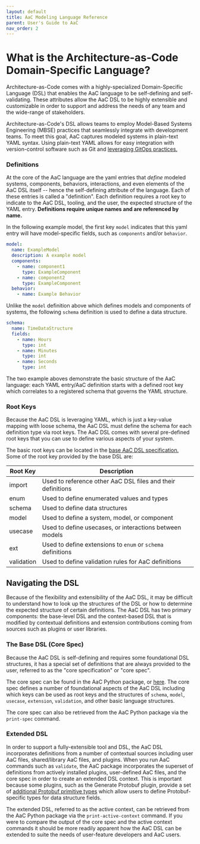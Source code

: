 ```yaml
---
layout: default
title: AaC Modeling Language Reference
parent: User's Guide to AaC
nav_order: 2
---
```


# What is the Architecture-as-Code Domain-Specific Language?
Architecture-as-Code comes with a highly-specialized Domain-Specific Language (DSL) that enables the AaC language to be self-defining and self-validating. These attributes allow the AaC DSL to be highly extensible and customizable in order to support and address the needs of any team and the wide-range of stakeholders.

Architecture-as-Code's DSL allows teams to employ Model-Based Systems Engineering (MBSE) practices that seamlessly integrate with development teams. To meet this goal, AaC captures modeled systems in plain-text YAML syntax. Using plain-text YAML allows for easy integration with version-control software such as Git and [leveraging GitOps practices.](../aac_gitops)

### Definitions
At the core of the AaC language are the yaml entries that _define_ modeled systems, components, behaviors, interactions, and even elements of the AaC DSL itself -- hence the self-defining attribute of the language. Each of these entries is called a "definition". Each definition requires a root key to indicate to the AaC DSL, tooling, and the user, the expected structure of the YAML entry. **Definitions require unique names and are referenced by name.**

In the following example model, the first key `model` indicates that this yaml entry will have model-specific fields, such as `components` and/or `behavior`.
```yaml
model:
  name: ExampleModel
  description: A example model
  components:
    - name: component1
      type: ExampleComponent
    - name: component2
      type: ExampleComponent
  behavior:
    - name: Example Behavior
```

Unlike the `model` definition above which defines models and components of systems, the following `schema` definition is used to define a data structure.
```yaml
schema:
  name: TimeDataStructure
  fields:
    - name: Hours
      type: int
    - name: Minutes
      type: int
    - name: Seconds
      type: int
```

The two example aboves demonstrate the basic structure of the AaC language: each YAML entry/AaC definition starts with a defined root key which correlates to a registered schema that governs the YAML structure.

### Root Keys
Because the AaC DSL is leveraging YAML, which is just a key-value mapping with loose schema, the AaC DSL must define the schema for each definition type via root keys. The AaC DSL comes with several pre-defined root keys that you can use to define various aspects of your system.

The basic root keys can be located in the [base AaC DSL specification.](https://github.com/jondavid-black/AaC/blob/bbe61782720d5958e2794308d7fe397fc6398bd3/python/src/aac/spec/spec.yaml#L2-L67) Some of the root key provided by the base DSL are:

| Root Key | Description |
|----------|-------------|
| import | Used to reference other AaC DSL files and their definitions |
| enum | Used to define enumerated values and types |
| schema | Used to define data structures |
| model | Used to define a system, model, or component |
| usecase | Used to define usecases, or interactions between models |
| ext | Used to define extensions to `enum` or `schema` definitions |
| validation | Used to define validation rules for AaC definitions |


## Navigating the DSL
Because of the flexibility and extensibility of the AaC DSL, it may be difficult to understand how to look up the structures of the DSL or how to determine the expected structure of certain definitions. The AaC DSL has two primary components: the base-level DSL and the context-based DSL that is modified by contextual definitions and extension contributions coming from sources such as plugins or user libraries.

### The Base DSL (Core Spec)
Because the AaC DSL is self-defining and requires some foundational DSL structures, it has a special set of definitions that are always provided to the user, referred to as the "core specification" or "core spec".

The core spec can be found in the AaC Python package, or [here](https://github.com/jondavid-black/AaC/blob/main/python/src/aac/spec/spec.yaml).  The core spec defines a number of foundational aspects of the AaC DSL including which keys can be used as root keys and the structures of `schema`, `model`, `usecase`, `extension`, `validation`, and other basic language structures.

The core spec can also be retrieved from the AaC Python package via the `print-spec` command.

### Extended DSL
In order to support a fully-extensible tool and DSL, the AaC DSL incorporates definitions from a number of contextual sources including user AaC files, shared/library AaC files, and plugins. When you run AaC commands such as `validate`, the AaC package incorporates the superset of definitions from actively installed plugins, user-defined AaC files, and the core spec in order to create an extended DSL context. This is important because some plugins, such as the Generate Protobuf plugin, provide a set of [additional Protobuf primitive types](https://github.com/jondavid-black/AaC/blob/bbe61782720d5958e2794308d7fe397fc6398bd3/python/src/aac/plugins/gen_protobuf/gen_protobuf.yaml#L26-L43) which allow users to define Protobuf-specific types for data structure fields.

The extended DSL, referred to as the active context, can be retrieved from the AaC Python package via the `print-active-context` command. If you were to compare the output of the core spec and the active context commands it should be more readily apparent how the AaC DSL can be extended to suite the needs of user-feature developers and AaC users.
